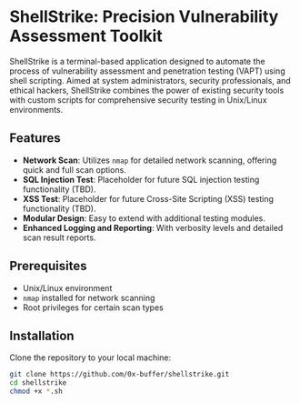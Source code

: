 # ShellStrike: Precision Vulnerability Assessment Toolkit

ShellStrike is a terminal-based application designed to automate the process of vulnerability assessment and penetration testing (VAPT) using shell scripting. Aimed at system administrators, security professionals, and ethical hackers, ShellStrike combines the power of existing security tools with custom scripts for comprehensive security testing in Unix/Linux environments.

## Features

- **Network Scan**: Utilizes `nmap` for detailed network scanning, offering quick and full scan options.
- **SQL Injection Test**: Placeholder for future SQL injection testing functionality (TBD).
- **XSS Test**: Placeholder for future Cross-Site Scripting (XSS) testing functionality (TBD).
- **Modular Design**: Easy to extend with additional testing modules.
- **Enhanced Logging and Reporting**: With verbosity levels and detailed scan result reports.

## Prerequisites

- Unix/Linux environment
- `nmap` installed for network scanning
- Root privileges for certain scan types

## Installation

Clone the repository to your local machine:

```bash
git clone https://github.com/0x-buffer/shellstrike.git
cd shellstrike
chmod +x *.sh
